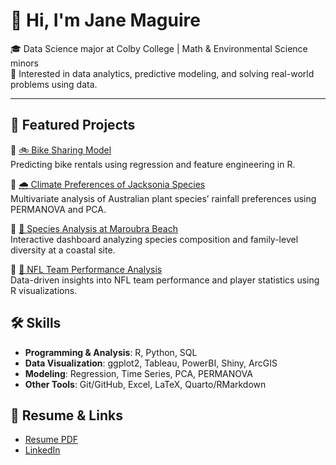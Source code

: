 # 👋 Hi, I'm Jane Maguire

🎓 Data Science major at Colby College | Math & Environmental Science minors  
📍 Interested in data analytics, predictive modeling, and solving real-world problems using data.  

---

## 🧠 Featured Projects

🔹 [🚲 Bike Sharing Model](https://github.com/jcmagu26/Bike-Capital-Share-Program)  
Predicting bike rentals using regression and feature engineering in R.

🔹 [🌧️ Climate Preferences of Jacksonia Species](https://github.com/jcmagu26/jacksonia-climate-analysis)  
Multivariate analysis of Australian plant species’ rainfall preferences using PERMANOVA and PCA.

🔹 [🌊 Species Analysis at Maroubra Beach](https://github.com/jcmagu26/Species-Composition-Maroubra)  
Interactive dashboard analyzing species composition and family-level diversity at a coastal site.

🔹 [🏈 NFL Team Performance Analysis](https://github.com/jcmagu26/NFL-Combine-Data-Analysis)  
Data-driven insights into NFL team performance and player statistics using R visualizations.

## 🛠️ Skills

- **Programming & Analysis**: R, Python, SQL  
- **Data Visualization**: ggplot2, Tableau, PowerBI, Shiny, ArcGIS  
- **Modeling**: Regression, Time Series, PCA, PERMANOVA  
- **Other Tools**: Git/GitHub, Excel, LaTeX, Quarto/RMarkdown  


## 📄 Resume & Links

- [Resume PDF](https://github.com/jcmagu26/jane-maguire-resume/blob/main/Resume%202025.pdf)
- [LinkedIn](https://www.linkedin.com/in/jane-maguire-9624b8291/)
